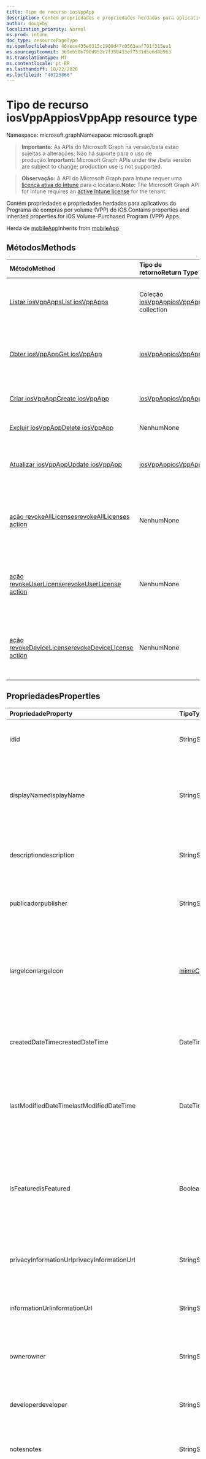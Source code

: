 ```yaml
---
title: Tipo de recurso iosVppApp
description: Contém propriedades e propriedades herdadas para aplicativos do Programa de compras por volume (VPP) do iOS.
author: dougeby
localization_priority: Normal
ms.prod: intune
doc_type: resourcePageType
ms.openlocfilehash: 46aece435e0315c1900d47c0563aaf701f315ea1
ms.sourcegitcommit: 3b9eb50b790d952c7f350433ef7531d5e6d4b963
ms.translationtype: MT
ms.contentlocale: pt-BR
ms.lasthandoff: 10/22/2020
ms.locfileid: "48723066"
---
```

# <a name="iosvppapp-resource-type"></a><span data-ttu-id="9b1a4-103">Tipo de recurso iosVppApp</span><span class="sxs-lookup"><span data-stu-id="9b1a4-103">iosVppApp resource type</span></span>

<span data-ttu-id="9b1a4-104">Namespace: microsoft.graph</span><span class="sxs-lookup"><span data-stu-id="9b1a4-104">Namespace: microsoft.graph</span></span>

> <span data-ttu-id="9b1a4-105">**Importante:** As APIs do Microsoft Graph na versão/beta estão sujeitas a alterações; Não há suporte para o uso de produção.</span><span class="sxs-lookup"><span data-stu-id="9b1a4-105">**Important:** Microsoft Graph APIs under the /beta version are subject to change; production use is not supported.</span></span>

> <span data-ttu-id="9b1a4-106">**Observação:** A API do Microsoft Graph para Intune requer uma [licença ativa do Intune](https://go.microsoft.com/fwlink/?linkid=839381) para o locatário.</span><span class="sxs-lookup"><span data-stu-id="9b1a4-106">**Note:** The Microsoft Graph API for Intune requires an [active Intune license](https://go.microsoft.com/fwlink/?linkid=839381) for the tenant.</span></span>

<span data-ttu-id="9b1a4-107">Contém propriedades e propriedades herdadas para aplicativos do Programa de compras por volume (VPP) do iOS.</span><span class="sxs-lookup"><span data-stu-id="9b1a4-107">Contains properties and inherited properties for iOS Volume-Purchased Program (VPP) Apps.</span></span>


<span data-ttu-id="9b1a4-108">Herda de [mobileApp](../resources/intune-shared-mobileapp.md)</span><span class="sxs-lookup"><span data-stu-id="9b1a4-108">Inherits from [mobileApp](../resources/intune-shared-mobileapp.md)</span></span>

## <a name="methods"></a><span data-ttu-id="9b1a4-109">Métodos</span><span class="sxs-lookup"><span data-stu-id="9b1a4-109">Methods</span></span>
|<span data-ttu-id="9b1a4-110">Método</span><span class="sxs-lookup"><span data-stu-id="9b1a4-110">Method</span></span>|<span data-ttu-id="9b1a4-111">Tipo de retorno</span><span class="sxs-lookup"><span data-stu-id="9b1a4-111">Return Type</span></span>|<span data-ttu-id="9b1a4-112">Descrição</span><span class="sxs-lookup"><span data-stu-id="9b1a4-112">Description</span></span>|
|:---|:---|:---|
|[<span data-ttu-id="9b1a4-113">Listar iosVppApps</span><span class="sxs-lookup"><span data-stu-id="9b1a4-113">List iosVppApps</span></span>](../api/intune-apps-iosvppapp-list.md)|<span data-ttu-id="9b1a4-114">Coleção [iosVppApp](../resources/intune-apps-iosvppapp.md)</span><span class="sxs-lookup"><span data-stu-id="9b1a4-114">[iosVppApp](../resources/intune-apps-iosvppapp.md) collection</span></span>|<span data-ttu-id="9b1a4-115">Lista propriedades e relações dos objetos [iosVppApp](../resources/intune-apps-iosvppapp.md).</span><span class="sxs-lookup"><span data-stu-id="9b1a4-115">List properties and relationships of the [iosVppApp](../resources/intune-apps-iosvppapp.md) objects.</span></span>|
|[<span data-ttu-id="9b1a4-116">Obter iosVppApp</span><span class="sxs-lookup"><span data-stu-id="9b1a4-116">Get iosVppApp</span></span>](../api/intune-apps-iosvppapp-get.md)|[<span data-ttu-id="9b1a4-117">iosVppApp</span><span class="sxs-lookup"><span data-stu-id="9b1a4-117">iosVppApp</span></span>](../resources/intune-apps-iosvppapp.md)|<span data-ttu-id="9b1a4-118">Propriedades de leitura e relações do objeto [iosVppApp](../resources/intune-apps-iosvppapp.md).</span><span class="sxs-lookup"><span data-stu-id="9b1a4-118">Read properties and relationships of the [iosVppApp](../resources/intune-apps-iosvppapp.md) object.</span></span>|
|[<span data-ttu-id="9b1a4-119">Criar iosVppApp</span><span class="sxs-lookup"><span data-stu-id="9b1a4-119">Create iosVppApp</span></span>](../api/intune-apps-iosvppapp-create.md)|[<span data-ttu-id="9b1a4-120">iosVppApp</span><span class="sxs-lookup"><span data-stu-id="9b1a4-120">iosVppApp</span></span>](../resources/intune-apps-iosvppapp.md)|<span data-ttu-id="9b1a4-121">Cria um novo objeto [iosVppApp](../resources/intune-apps-iosvppapp.md).</span><span class="sxs-lookup"><span data-stu-id="9b1a4-121">Create a new [iosVppApp](../resources/intune-apps-iosvppapp.md) object.</span></span>|
|[<span data-ttu-id="9b1a4-122">Excluir iosVppApp</span><span class="sxs-lookup"><span data-stu-id="9b1a4-122">Delete iosVppApp</span></span>](../api/intune-apps-iosvppapp-delete.md)|<span data-ttu-id="9b1a4-123">Nenhum</span><span class="sxs-lookup"><span data-stu-id="9b1a4-123">None</span></span>|<span data-ttu-id="9b1a4-124">Exclui um [iosVppApp](../resources/intune-apps-iosvppapp.md).</span><span class="sxs-lookup"><span data-stu-id="9b1a4-124">Deletes a [iosVppApp](../resources/intune-apps-iosvppapp.md).</span></span>|
|[<span data-ttu-id="9b1a4-125">Atualizar iosVppApp</span><span class="sxs-lookup"><span data-stu-id="9b1a4-125">Update iosVppApp</span></span>](../api/intune-apps-iosvppapp-update.md)|[<span data-ttu-id="9b1a4-126">iosVppApp</span><span class="sxs-lookup"><span data-stu-id="9b1a4-126">iosVppApp</span></span>](../resources/intune-apps-iosvppapp.md)|<span data-ttu-id="9b1a4-127">Atualiza as propriedades de um objeto [iosVppApp](../resources/intune-apps-iosvppapp.md).</span><span class="sxs-lookup"><span data-stu-id="9b1a4-127">Update the properties of a [iosVppApp](../resources/intune-apps-iosvppapp.md) object.</span></span>|
|[<span data-ttu-id="9b1a4-128">ação revokeAllLicenses</span><span class="sxs-lookup"><span data-stu-id="9b1a4-128">revokeAllLicenses action</span></span>](../api/intune-apps-iosvppapp-revokealllicenses.md)|<span data-ttu-id="9b1a4-129">Nenhum</span><span class="sxs-lookup"><span data-stu-id="9b1a4-129">None</span></span>|<span data-ttu-id="9b1a4-130">Revoga todas as licenças VPP do iOS atribuídas para determinado aplicativo.</span><span class="sxs-lookup"><span data-stu-id="9b1a4-130">Revoke all assigned iOS VPP licenses for given app.</span></span>|
|[<span data-ttu-id="9b1a4-131">ação revokeUserLicense</span><span class="sxs-lookup"><span data-stu-id="9b1a4-131">revokeUserLicense action</span></span>](../api/intune-apps-iosvppapp-revokeuserlicense.md)|<span data-ttu-id="9b1a4-132">Nenhum</span><span class="sxs-lookup"><span data-stu-id="9b1a4-132">None</span></span>|<span data-ttu-id="9b1a4-133">Revogar licença de usuário VPP do iOS atribuída para determinado aplicativo.</span><span class="sxs-lookup"><span data-stu-id="9b1a4-133">Revoke assigned iOS VPP user license for given app.</span></span>|
|[<span data-ttu-id="9b1a4-134">ação revokeDeviceLicense</span><span class="sxs-lookup"><span data-stu-id="9b1a4-134">revokeDeviceLicense action</span></span>](../api/intune-apps-iosvppapp-revokedevicelicense.md)|<span data-ttu-id="9b1a4-135">Nenhum</span><span class="sxs-lookup"><span data-stu-id="9b1a4-135">None</span></span>|<span data-ttu-id="9b1a4-136">Revogar licença de dispositivo VPP do iOS atribuída para determinado aplicativo.</span><span class="sxs-lookup"><span data-stu-id="9b1a4-136">Revoke assigned iOS VPP device license for given app.</span></span>|

## <a name="properties"></a><span data-ttu-id="9b1a4-137">Propriedades</span><span class="sxs-lookup"><span data-stu-id="9b1a4-137">Properties</span></span>
|<span data-ttu-id="9b1a4-138">Propriedade</span><span class="sxs-lookup"><span data-stu-id="9b1a4-138">Property</span></span>|<span data-ttu-id="9b1a4-139">Tipo</span><span class="sxs-lookup"><span data-stu-id="9b1a4-139">Type</span></span>|<span data-ttu-id="9b1a4-140">Descrição</span><span class="sxs-lookup"><span data-stu-id="9b1a4-140">Description</span></span>|
|:---|:---|:---|
|<span data-ttu-id="9b1a4-141">id</span><span class="sxs-lookup"><span data-stu-id="9b1a4-141">id</span></span>|<span data-ttu-id="9b1a4-142">String</span><span class="sxs-lookup"><span data-stu-id="9b1a4-142">String</span></span>|<span data-ttu-id="9b1a4-143">Chave da entidade.</span><span class="sxs-lookup"><span data-stu-id="9b1a4-143">Key of the entity.</span></span> <span data-ttu-id="9b1a4-144">Herdado de [mobileApp](../resources/intune-shared-mobileapp.md)</span><span class="sxs-lookup"><span data-stu-id="9b1a4-144">Inherited from [mobileApp](../resources/intune-shared-mobileapp.md)</span></span>|
|<span data-ttu-id="9b1a4-145">displayName</span><span class="sxs-lookup"><span data-stu-id="9b1a4-145">displayName</span></span>|<span data-ttu-id="9b1a4-146">String</span><span class="sxs-lookup"><span data-stu-id="9b1a4-146">String</span></span>|<span data-ttu-id="9b1a4-147">O título do aplicativo importado ou definido pelo administrador.</span><span class="sxs-lookup"><span data-stu-id="9b1a4-147">The admin provided or imported title of the app.</span></span> <span data-ttu-id="9b1a4-148">Herdado de [mobileApp](../resources/intune-shared-mobileapp.md)</span><span class="sxs-lookup"><span data-stu-id="9b1a4-148">Inherited from [mobileApp](../resources/intune-shared-mobileapp.md)</span></span>|
|<span data-ttu-id="9b1a4-149">description</span><span class="sxs-lookup"><span data-stu-id="9b1a4-149">description</span></span>|<span data-ttu-id="9b1a4-150">String</span><span class="sxs-lookup"><span data-stu-id="9b1a4-150">String</span></span>|<span data-ttu-id="9b1a4-151">A descrição do aplicativo.</span><span class="sxs-lookup"><span data-stu-id="9b1a4-151">The description of the app.</span></span> <span data-ttu-id="9b1a4-152">Herdado de [mobileApp](../resources/intune-shared-mobileapp.md)</span><span class="sxs-lookup"><span data-stu-id="9b1a4-152">Inherited from [mobileApp](../resources/intune-shared-mobileapp.md)</span></span>|
|<span data-ttu-id="9b1a4-153">publicador</span><span class="sxs-lookup"><span data-stu-id="9b1a4-153">publisher</span></span>|<span data-ttu-id="9b1a4-154">String</span><span class="sxs-lookup"><span data-stu-id="9b1a4-154">String</span></span>|<span data-ttu-id="9b1a4-155">O publicador do aplicativo.</span><span class="sxs-lookup"><span data-stu-id="9b1a4-155">The publisher of the app.</span></span> <span data-ttu-id="9b1a4-156">Herdado de [mobileApp](../resources/intune-shared-mobileapp.md)</span><span class="sxs-lookup"><span data-stu-id="9b1a4-156">Inherited from [mobileApp](../resources/intune-shared-mobileapp.md)</span></span>|
|<span data-ttu-id="9b1a4-157">largeIcon</span><span class="sxs-lookup"><span data-stu-id="9b1a4-157">largeIcon</span></span>|[<span data-ttu-id="9b1a4-158">mimeContent</span><span class="sxs-lookup"><span data-stu-id="9b1a4-158">mimeContent</span></span>](../resources/intune-shared-mimecontent.md)|<span data-ttu-id="9b1a4-159">O ícone grande, a ser exibido nos detalhes do aplicativo e usado para o carregamento do ícone.</span><span class="sxs-lookup"><span data-stu-id="9b1a4-159">The large icon, to be displayed in the app details and used for upload of the icon.</span></span> <span data-ttu-id="9b1a4-160">Herdado de [mobileApp](../resources/intune-shared-mobileapp.md)</span><span class="sxs-lookup"><span data-stu-id="9b1a4-160">Inherited from [mobileApp](../resources/intune-shared-mobileapp.md)</span></span>|
|<span data-ttu-id="9b1a4-161">createdDateTime</span><span class="sxs-lookup"><span data-stu-id="9b1a4-161">createdDateTime</span></span>|<span data-ttu-id="9b1a4-162">DateTimeOffset</span><span class="sxs-lookup"><span data-stu-id="9b1a4-162">DateTimeOffset</span></span>|<span data-ttu-id="9b1a4-163">A data e a hora da criação do aplicativo.</span><span class="sxs-lookup"><span data-stu-id="9b1a4-163">The date and time the app was created.</span></span> <span data-ttu-id="9b1a4-164">Herdado de [mobileApp](../resources/intune-shared-mobileapp.md)</span><span class="sxs-lookup"><span data-stu-id="9b1a4-164">Inherited from [mobileApp](../resources/intune-shared-mobileapp.md)</span></span>|
|<span data-ttu-id="9b1a4-165">lastModifiedDateTime</span><span class="sxs-lookup"><span data-stu-id="9b1a4-165">lastModifiedDateTime</span></span>|<span data-ttu-id="9b1a4-166">DateTimeOffset</span><span class="sxs-lookup"><span data-stu-id="9b1a4-166">DateTimeOffset</span></span>|<span data-ttu-id="9b1a4-167">A data e a hora que o aplicativo foi modificado pela última vez.</span><span class="sxs-lookup"><span data-stu-id="9b1a4-167">The date and time the app was last modified.</span></span> <span data-ttu-id="9b1a4-168">Herdado de [mobileApp](../resources/intune-shared-mobileapp.md)</span><span class="sxs-lookup"><span data-stu-id="9b1a4-168">Inherited from [mobileApp](../resources/intune-shared-mobileapp.md)</span></span>|
|<span data-ttu-id="9b1a4-169">isFeatured</span><span class="sxs-lookup"><span data-stu-id="9b1a4-169">isFeatured</span></span>|<span data-ttu-id="9b1a4-170">Boolean</span><span class="sxs-lookup"><span data-stu-id="9b1a4-170">Boolean</span></span>|<span data-ttu-id="9b1a4-171">O valor que indica se o aplicativo está marcado como em destaque pelo administrador. Herdado de [mobileApp](../resources/intune-shared-mobileapp.md)</span><span class="sxs-lookup"><span data-stu-id="9b1a4-171">The value indicating whether the app is marked as featured by the admin. Inherited from [mobileApp](../resources/intune-shared-mobileapp.md)</span></span>|
|<span data-ttu-id="9b1a4-172">privacyInformationUrl</span><span class="sxs-lookup"><span data-stu-id="9b1a4-172">privacyInformationUrl</span></span>|<span data-ttu-id="9b1a4-173">String</span><span class="sxs-lookup"><span data-stu-id="9b1a4-173">String</span></span>|<span data-ttu-id="9b1a4-174">A URL da declaração de privacidade.</span><span class="sxs-lookup"><span data-stu-id="9b1a4-174">The privacy statement Url.</span></span> <span data-ttu-id="9b1a4-175">Herdado de [mobileApp](../resources/intune-shared-mobileapp.md)</span><span class="sxs-lookup"><span data-stu-id="9b1a4-175">Inherited from [mobileApp](../resources/intune-shared-mobileapp.md)</span></span>|
|<span data-ttu-id="9b1a4-176">informationUrl</span><span class="sxs-lookup"><span data-stu-id="9b1a4-176">informationUrl</span></span>|<span data-ttu-id="9b1a4-177">String</span><span class="sxs-lookup"><span data-stu-id="9b1a4-177">String</span></span>|<span data-ttu-id="9b1a4-178">A URL de informações adicionais.</span><span class="sxs-lookup"><span data-stu-id="9b1a4-178">The more information Url.</span></span> <span data-ttu-id="9b1a4-179">Herdado de [mobileApp](../resources/intune-shared-mobileapp.md)</span><span class="sxs-lookup"><span data-stu-id="9b1a4-179">Inherited from [mobileApp](../resources/intune-shared-mobileapp.md)</span></span>|
|<span data-ttu-id="9b1a4-180">owner</span><span class="sxs-lookup"><span data-stu-id="9b1a4-180">owner</span></span>|<span data-ttu-id="9b1a4-181">String</span><span class="sxs-lookup"><span data-stu-id="9b1a4-181">String</span></span>|<span data-ttu-id="9b1a4-182">O proprietário do conteúdo.</span><span class="sxs-lookup"><span data-stu-id="9b1a4-182">The owner of the app.</span></span> <span data-ttu-id="9b1a4-183">Herdado de [mobileApp](../resources/intune-shared-mobileapp.md)</span><span class="sxs-lookup"><span data-stu-id="9b1a4-183">Inherited from [mobileApp](../resources/intune-shared-mobileapp.md)</span></span>|
|<span data-ttu-id="9b1a4-184">developer</span><span class="sxs-lookup"><span data-stu-id="9b1a4-184">developer</span></span>|<span data-ttu-id="9b1a4-185">String</span><span class="sxs-lookup"><span data-stu-id="9b1a4-185">String</span></span>|<span data-ttu-id="9b1a4-186">O desenvolvedor do aplicativo.</span><span class="sxs-lookup"><span data-stu-id="9b1a4-186">The developer of the app.</span></span> <span data-ttu-id="9b1a4-187">Herdado de [mobileApp](../resources/intune-shared-mobileapp.md)</span><span class="sxs-lookup"><span data-stu-id="9b1a4-187">Inherited from [mobileApp](../resources/intune-shared-mobileapp.md)</span></span>|
|<span data-ttu-id="9b1a4-188">notes</span><span class="sxs-lookup"><span data-stu-id="9b1a4-188">notes</span></span>|<span data-ttu-id="9b1a4-189">String</span><span class="sxs-lookup"><span data-stu-id="9b1a4-189">String</span></span>|<span data-ttu-id="9b1a4-190">Anotações do aplicativo.</span><span class="sxs-lookup"><span data-stu-id="9b1a4-190">Notes for the app.</span></span> <span data-ttu-id="9b1a4-191">Herdado de [mobileApp](../resources/intune-shared-mobileapp.md)</span><span class="sxs-lookup"><span data-stu-id="9b1a4-191">Inherited from [mobileApp](../resources/intune-shared-mobileapp.md)</span></span>|
|<span data-ttu-id="9b1a4-192">uploadState</span><span class="sxs-lookup"><span data-stu-id="9b1a4-192">uploadState</span></span>|<span data-ttu-id="9b1a4-193">Int32</span><span class="sxs-lookup"><span data-stu-id="9b1a4-193">Int32</span></span>|<span data-ttu-id="9b1a4-194">O estado de upload.</span><span class="sxs-lookup"><span data-stu-id="9b1a4-194">The upload state.</span></span> <span data-ttu-id="9b1a4-195">Os valores possíveis são: 0- `Not Ready` , 1- `Ready` , 2- `Processing` .</span><span class="sxs-lookup"><span data-stu-id="9b1a4-195">Possible values are: 0 - `Not Ready`, 1 - `Ready`, 2 - `Processing`.</span></span> <span data-ttu-id="9b1a4-196">Herdado de [mobileApp](../resources/intune-shared-mobileapp.md)</span><span class="sxs-lookup"><span data-stu-id="9b1a4-196">Inherited from [mobileApp](../resources/intune-shared-mobileapp.md)</span></span>|
|<span data-ttu-id="9b1a4-197">publishingState</span><span class="sxs-lookup"><span data-stu-id="9b1a4-197">publishingState</span></span>|[<span data-ttu-id="9b1a4-198">mobileAppPublishingState</span><span class="sxs-lookup"><span data-stu-id="9b1a4-198">mobileAppPublishingState</span></span>](../resources/intune-apps-mobileapppublishingstate.md)|<span data-ttu-id="9b1a4-199">O estado de publicação do aplicativo.</span><span class="sxs-lookup"><span data-stu-id="9b1a4-199">The publishing state for the app.</span></span> <span data-ttu-id="9b1a4-200">O aplicativo não pode ser assinado, a menos que ele seja publicado.</span><span class="sxs-lookup"><span data-stu-id="9b1a4-200">The app cannot be assigned unless the app is published.</span></span> <span data-ttu-id="9b1a4-201">Herdado de [mobileApp](../resources/intune-shared-mobileapp.md).</span><span class="sxs-lookup"><span data-stu-id="9b1a4-201">Inherited from [mobileApp](../resources/intune-shared-mobileapp.md).</span></span> <span data-ttu-id="9b1a4-202">Os valores possíveis são: `notPublished`, `processing`, `published`.</span><span class="sxs-lookup"><span data-stu-id="9b1a4-202">Possible values are: `notPublished`, `processing`, `published`.</span></span>|
|<span data-ttu-id="9b1a4-203">isAssigned</span><span class="sxs-lookup"><span data-stu-id="9b1a4-203">isAssigned</span></span>|<span data-ttu-id="9b1a4-204">Boolean</span><span class="sxs-lookup"><span data-stu-id="9b1a4-204">Boolean</span></span>|<span data-ttu-id="9b1a4-205">O valor que indica se o aplicativo é atribuído a pelo menos um grupo.</span><span class="sxs-lookup"><span data-stu-id="9b1a4-205">The value indicating whether the app is assigned to at least one group.</span></span> <span data-ttu-id="9b1a4-206">Herdado de [mobileApp](../resources/intune-shared-mobileapp.md)</span><span class="sxs-lookup"><span data-stu-id="9b1a4-206">Inherited from [mobileApp](../resources/intune-shared-mobileapp.md)</span></span>|
|<span data-ttu-id="9b1a4-207">roleScopeTagIds</span><span class="sxs-lookup"><span data-stu-id="9b1a4-207">roleScopeTagIds</span></span>|<span data-ttu-id="9b1a4-208">Coleção de cadeias de caracteres</span><span class="sxs-lookup"><span data-stu-id="9b1a4-208">String collection</span></span>|<span data-ttu-id="9b1a4-209">Lista de IDs de marca de escopo para este aplicativo móvel.</span><span class="sxs-lookup"><span data-stu-id="9b1a4-209">List of scope tag ids for this mobile app.</span></span> <span data-ttu-id="9b1a4-210">Herdado de [mobileApp](../resources/intune-shared-mobileapp.md)</span><span class="sxs-lookup"><span data-stu-id="9b1a4-210">Inherited from [mobileApp](../resources/intune-shared-mobileapp.md)</span></span>|
|<span data-ttu-id="9b1a4-211">dependentAppCount</span><span class="sxs-lookup"><span data-stu-id="9b1a4-211">dependentAppCount</span></span>|<span data-ttu-id="9b1a4-212">Int32</span><span class="sxs-lookup"><span data-stu-id="9b1a4-212">Int32</span></span>|<span data-ttu-id="9b1a4-213">O número total de dependências do aplicativo filho.</span><span class="sxs-lookup"><span data-stu-id="9b1a4-213">The total number of dependencies the child app has.</span></span> <span data-ttu-id="9b1a4-214">Herdado de [mobileApp](../resources/intune-shared-mobileapp.md)</span><span class="sxs-lookup"><span data-stu-id="9b1a4-214">Inherited from [mobileApp](../resources/intune-shared-mobileapp.md)</span></span>|
|<span data-ttu-id="9b1a4-215">supersedingAppCount</span><span class="sxs-lookup"><span data-stu-id="9b1a4-215">supersedingAppCount</span></span>|<span data-ttu-id="9b1a4-216">Int32</span><span class="sxs-lookup"><span data-stu-id="9b1a4-216">Int32</span></span>|<span data-ttu-id="9b1a4-217">O número total de aplicativos que este aplicativo substitui direta ou indiretamente.</span><span class="sxs-lookup"><span data-stu-id="9b1a4-217">The total number of apps this app directly or indirectly supersedes.</span></span> <span data-ttu-id="9b1a4-218">Herdado de [mobileApp](../resources/intune-shared-mobileapp.md)</span><span class="sxs-lookup"><span data-stu-id="9b1a4-218">Inherited from [mobileApp](../resources/intune-shared-mobileapp.md)</span></span>|
|<span data-ttu-id="9b1a4-219">supersededAppCount</span><span class="sxs-lookup"><span data-stu-id="9b1a4-219">supersededAppCount</span></span>|<span data-ttu-id="9b1a4-220">Int32</span><span class="sxs-lookup"><span data-stu-id="9b1a4-220">Int32</span></span>|<span data-ttu-id="9b1a4-221">O número total de aplicativos que este aplicativo está substituindo direta ou indiretamente por.</span><span class="sxs-lookup"><span data-stu-id="9b1a4-221">The total number of apps this app is directly or indirectly superseded by.</span></span> <span data-ttu-id="9b1a4-222">Herdado de [mobileApp](../resources/intune-shared-mobileapp.md)</span><span class="sxs-lookup"><span data-stu-id="9b1a4-222">Inherited from [mobileApp](../resources/intune-shared-mobileapp.md)</span></span>|
|<span data-ttu-id="9b1a4-223">usedLicenseCount</span><span class="sxs-lookup"><span data-stu-id="9b1a4-223">usedLicenseCount</span></span>|<span data-ttu-id="9b1a4-224">Int32</span><span class="sxs-lookup"><span data-stu-id="9b1a4-224">Int32</span></span>|<span data-ttu-id="9b1a4-225">O número de aplicativos VPP em uso.</span><span class="sxs-lookup"><span data-stu-id="9b1a4-225">The number of VPP licenses in use.</span></span>|
|<span data-ttu-id="9b1a4-226">totalLicenseCount</span><span class="sxs-lookup"><span data-stu-id="9b1a4-226">totalLicenseCount</span></span>|<span data-ttu-id="9b1a4-227">Int32</span><span class="sxs-lookup"><span data-stu-id="9b1a4-227">Int32</span></span>|<span data-ttu-id="9b1a4-228">O número total de licenças VPP.</span><span class="sxs-lookup"><span data-stu-id="9b1a4-228">The total number of VPP licenses.</span></span>|
|<span data-ttu-id="9b1a4-229">releaseDateTime</span><span class="sxs-lookup"><span data-stu-id="9b1a4-229">releaseDateTime</span></span>|<span data-ttu-id="9b1a4-230">DateTimeOffset</span><span class="sxs-lookup"><span data-stu-id="9b1a4-230">DateTimeOffset</span></span>|<span data-ttu-id="9b1a4-231">A data e a hora de lançamento do aplicativo VPP.</span><span class="sxs-lookup"><span data-stu-id="9b1a4-231">The VPP application release date and time.</span></span>|
|<span data-ttu-id="9b1a4-232">appStoreUrl</span><span class="sxs-lookup"><span data-stu-id="9b1a4-232">appStoreUrl</span></span>|<span data-ttu-id="9b1a4-233">String</span><span class="sxs-lookup"><span data-stu-id="9b1a4-233">String</span></span>|<span data-ttu-id="9b1a4-234">A URL da loja.</span><span class="sxs-lookup"><span data-stu-id="9b1a4-234">The store URL.</span></span>|
|<span data-ttu-id="9b1a4-235">licensingType</span><span class="sxs-lookup"><span data-stu-id="9b1a4-235">licensingType</span></span>|[<span data-ttu-id="9b1a4-236">vppLicensingType</span><span class="sxs-lookup"><span data-stu-id="9b1a4-236">vppLicensingType</span></span>](../resources/intune-apps-vpplicensingtype.md)|<span data-ttu-id="9b1a4-237">O tipo de licença com suporte.</span><span class="sxs-lookup"><span data-stu-id="9b1a4-237">The supported License Type.</span></span>|
|<span data-ttu-id="9b1a4-238">applicableDeviceType</span><span class="sxs-lookup"><span data-stu-id="9b1a4-238">applicableDeviceType</span></span>|[<span data-ttu-id="9b1a4-239">iosDeviceType</span><span class="sxs-lookup"><span data-stu-id="9b1a4-239">iosDeviceType</span></span>](../resources/intune-apps-iosdevicetype.md)|<span data-ttu-id="9b1a4-240">O tipo de dispositivo iOS aplicável.</span><span class="sxs-lookup"><span data-stu-id="9b1a4-240">The applicable iOS Device Type.</span></span>|
|<span data-ttu-id="9b1a4-241">vppTokenOrganizationName</span><span class="sxs-lookup"><span data-stu-id="9b1a4-241">vppTokenOrganizationName</span></span>|<span data-ttu-id="9b1a4-242">String</span><span class="sxs-lookup"><span data-stu-id="9b1a4-242">String</span></span>|<span data-ttu-id="9b1a4-243">A organização associada ao Token do Programa de Compra por Volume da Apple</span><span class="sxs-lookup"><span data-stu-id="9b1a4-243">The organization associated with the Apple Volume Purchase Program Token</span></span>|
|<span data-ttu-id="9b1a4-244">vppTokenAccountType</span><span class="sxs-lookup"><span data-stu-id="9b1a4-244">vppTokenAccountType</span></span>|[<span data-ttu-id="9b1a4-245">vppTokenAccountType</span><span class="sxs-lookup"><span data-stu-id="9b1a4-245">vppTokenAccountType</span></span>](../resources/intune-shared-vpptokenaccounttype.md)|<span data-ttu-id="9b1a4-246">O tipo de programa de compra por volume ao qual o Token do Programa de Compra por Volume da Apple especificado está associado.</span><span class="sxs-lookup"><span data-stu-id="9b1a4-246">The type of volume purchase program which the given Apple Volume Purchase Program Token is associated with.</span></span> <span data-ttu-id="9b1a4-247">Os valores possíveis são: `business`, `education`.</span><span class="sxs-lookup"><span data-stu-id="9b1a4-247">Possible values are: `business`, `education`.</span></span> <span data-ttu-id="9b1a4-248">Os valores possíveis são: `business`, `education`.</span><span class="sxs-lookup"><span data-stu-id="9b1a4-248">Possible values are: `business`, `education`.</span></span>|
|<span data-ttu-id="9b1a4-249">vppTokenAppleId</span><span class="sxs-lookup"><span data-stu-id="9b1a4-249">vppTokenAppleId</span></span>|<span data-ttu-id="9b1a4-250">String</span><span class="sxs-lookup"><span data-stu-id="9b1a4-250">String</span></span>|<span data-ttu-id="9b1a4-251">O Apple Id associado ao Token do Programa de Compra de Volume da Apple.</span><span class="sxs-lookup"><span data-stu-id="9b1a4-251">The Apple Id associated with the given Apple Volume Purchase Program Token.</span></span>|
|<span data-ttu-id="9b1a4-252">bundleId</span><span class="sxs-lookup"><span data-stu-id="9b1a4-252">bundleId</span></span>|<span data-ttu-id="9b1a4-253">String</span><span class="sxs-lookup"><span data-stu-id="9b1a4-253">String</span></span>|<span data-ttu-id="9b1a4-254">O Nome da Identidade.</span><span class="sxs-lookup"><span data-stu-id="9b1a4-254">The Identity Name.</span></span>|
|<span data-ttu-id="9b1a4-255">vppTokenId</span><span class="sxs-lookup"><span data-stu-id="9b1a4-255">vppTokenId</span></span>|<span data-ttu-id="9b1a4-256">String</span><span class="sxs-lookup"><span data-stu-id="9b1a4-256">String</span></span>|<span data-ttu-id="9b1a4-257">Identificador do token VPP associado a este aplicativo.</span><span class="sxs-lookup"><span data-stu-id="9b1a4-257">Identifier of the VPP token associated with this app.</span></span>|
|<span data-ttu-id="9b1a4-258">revokeLicenseActionResults</span><span class="sxs-lookup"><span data-stu-id="9b1a4-258">revokeLicenseActionResults</span></span>|<span data-ttu-id="9b1a4-259">coleção [iosVppAppRevokeLicensesActionResult](../resources/intune-apps-iosvppapprevokelicensesactionresult.md)</span><span class="sxs-lookup"><span data-stu-id="9b1a4-259">[iosVppAppRevokeLicensesActionResult](../resources/intune-apps-iosvppapprevokelicensesactionresult.md) collection</span></span>|<span data-ttu-id="9b1a4-260">Resultados da revogação de ações de licença neste aplicativo.</span><span class="sxs-lookup"><span data-stu-id="9b1a4-260">Results of revoke license actions on this app.</span></span>|

## <a name="relationships"></a><span data-ttu-id="9b1a4-261">Relações</span><span class="sxs-lookup"><span data-stu-id="9b1a4-261">Relationships</span></span>
|<span data-ttu-id="9b1a4-262">Relação</span><span class="sxs-lookup"><span data-stu-id="9b1a4-262">Relationship</span></span>|<span data-ttu-id="9b1a4-263">Tipo</span><span class="sxs-lookup"><span data-stu-id="9b1a4-263">Type</span></span>|<span data-ttu-id="9b1a4-264">Descrição</span><span class="sxs-lookup"><span data-stu-id="9b1a4-264">Description</span></span>|
|:---|:---|:---|
|<span data-ttu-id="9b1a4-265">categories</span><span class="sxs-lookup"><span data-stu-id="9b1a4-265">categories</span></span>|<span data-ttu-id="9b1a4-266">Coleção [mobileAppCategory](../resources/intune-apps-mobileappcategory.md)</span><span class="sxs-lookup"><span data-stu-id="9b1a4-266">[mobileAppCategory](../resources/intune-apps-mobileappcategory.md) collection</span></span>|<span data-ttu-id="9b1a4-267">A lista de categorias para este aplicativo.</span><span class="sxs-lookup"><span data-stu-id="9b1a4-267">The list of categories for this app.</span></span> <span data-ttu-id="9b1a4-268">Herdado de [mobileApp](../resources/intune-shared-mobileapp.md)</span><span class="sxs-lookup"><span data-stu-id="9b1a4-268">Inherited from [mobileApp](../resources/intune-shared-mobileapp.md)</span></span>|
|<span data-ttu-id="9b1a4-269">assignments</span><span class="sxs-lookup"><span data-stu-id="9b1a4-269">assignments</span></span>|<span data-ttu-id="9b1a4-270">Coleção [mobileAppAssignment](../resources/intune-apps-mobileappassignment.md)</span><span class="sxs-lookup"><span data-stu-id="9b1a4-270">[mobileAppAssignment](../resources/intune-apps-mobileappassignment.md) collection</span></span>|<span data-ttu-id="9b1a4-271">A lista de atribuições de grupo para esse aplicativo móvel.</span><span class="sxs-lookup"><span data-stu-id="9b1a4-271">The list of group assignments for this mobile app.</span></span> <span data-ttu-id="9b1a4-272">Herdado de [mobileApp](../resources/intune-shared-mobileapp.md)</span><span class="sxs-lookup"><span data-stu-id="9b1a4-272">Inherited from [mobileApp](../resources/intune-shared-mobileapp.md)</span></span>|
|<span data-ttu-id="9b1a4-273">installSummary</span><span class="sxs-lookup"><span data-stu-id="9b1a4-273">installSummary</span></span>|[<span data-ttu-id="9b1a4-274">mobileAppInstallSummary</span><span class="sxs-lookup"><span data-stu-id="9b1a4-274">mobileAppInstallSummary</span></span>](../resources/intune-apps-mobileappinstallsummary.md)|<span data-ttu-id="9b1a4-275">Resumo de instalação do aplicativo móvel.</span><span class="sxs-lookup"><span data-stu-id="9b1a4-275">Mobile App Install Summary.</span></span> <span data-ttu-id="9b1a4-276">Herdado de [mobileApp](../resources/intune-shared-mobileapp.md)</span><span class="sxs-lookup"><span data-stu-id="9b1a4-276">Inherited from [mobileApp](../resources/intune-shared-mobileapp.md)</span></span>|
|<span data-ttu-id="9b1a4-277">deviceStatuses</span><span class="sxs-lookup"><span data-stu-id="9b1a4-277">deviceStatuses</span></span>|<span data-ttu-id="9b1a4-278">coleção [mobileAppInstallStatus](../resources/intune-apps-mobileappinstallstatus.md)</span><span class="sxs-lookup"><span data-stu-id="9b1a4-278">[mobileAppInstallStatus](../resources/intune-apps-mobileappinstallstatus.md) collection</span></span>|<span data-ttu-id="9b1a4-279">A lista de Estados de instalação para este aplicativo móvel.</span><span class="sxs-lookup"><span data-stu-id="9b1a4-279">The list of installation states for this mobile app.</span></span> <span data-ttu-id="9b1a4-280">Herdado de [mobileApp](../resources/intune-shared-mobileapp.md)</span><span class="sxs-lookup"><span data-stu-id="9b1a4-280">Inherited from [mobileApp](../resources/intune-shared-mobileapp.md)</span></span>|
|<span data-ttu-id="9b1a4-281">userStatuses</span><span class="sxs-lookup"><span data-stu-id="9b1a4-281">userStatuses</span></span>|<span data-ttu-id="9b1a4-282">coleção [userAppInstallStatus](../resources/intune-apps-userappinstallstatus.md)</span><span class="sxs-lookup"><span data-stu-id="9b1a4-282">[userAppInstallStatus](../resources/intune-apps-userappinstallstatus.md) collection</span></span>|<span data-ttu-id="9b1a4-283">A lista de Estados de instalação para este aplicativo móvel.</span><span class="sxs-lookup"><span data-stu-id="9b1a4-283">The list of installation states for this mobile app.</span></span> <span data-ttu-id="9b1a4-284">Herdado de [mobileApp](../resources/intune-shared-mobileapp.md)</span><span class="sxs-lookup"><span data-stu-id="9b1a4-284">Inherited from [mobileApp](../resources/intune-shared-mobileapp.md)</span></span>|
|<span data-ttu-id="9b1a4-285">relações</span><span class="sxs-lookup"><span data-stu-id="9b1a4-285">relationships</span></span>|<span data-ttu-id="9b1a4-286">coleção [mobileAppRelationship](../resources/intune-apps-mobileapprelationship.md)</span><span class="sxs-lookup"><span data-stu-id="9b1a4-286">[mobileAppRelationship](../resources/intune-apps-mobileapprelationship.md) collection</span></span>|<span data-ttu-id="9b1a4-287">O conjunto de relações diretas para este aplicativo.</span><span class="sxs-lookup"><span data-stu-id="9b1a4-287">The set of direct relationships for this app.</span></span> <span data-ttu-id="9b1a4-288">Herdado de [mobileApp](../resources/intune-shared-mobileapp.md)</span><span class="sxs-lookup"><span data-stu-id="9b1a4-288">Inherited from [mobileApp](../resources/intune-shared-mobileapp.md)</span></span>|
|<span data-ttu-id="9b1a4-289">assignedLicenses</span><span class="sxs-lookup"><span data-stu-id="9b1a4-289">assignedLicenses</span></span>|<span data-ttu-id="9b1a4-290">coleção [iosVppAppAssignedLicense](../resources/intune-apps-iosvppappassignedlicense.md)</span><span class="sxs-lookup"><span data-stu-id="9b1a4-290">[iosVppAppAssignedLicense](../resources/intune-apps-iosvppappassignedlicense.md) collection</span></span>|<span data-ttu-id="9b1a4-291">As licenças atribuídas a este aplicativo.</span><span class="sxs-lookup"><span data-stu-id="9b1a4-291">The licenses assigned to this app.</span></span>|

## <a name="json-representation"></a><span data-ttu-id="9b1a4-292">Representação JSON</span><span class="sxs-lookup"><span data-stu-id="9b1a4-292">JSON Representation</span></span>
<span data-ttu-id="9b1a4-293">Veja a seguir uma representação JSON do recurso.</span><span class="sxs-lookup"><span data-stu-id="9b1a4-293">Here is a JSON representation of the resource.</span></span>
<!-- {
  "blockType": "resource",
  "keyProperty": "id",
  "@odata.type": "microsoft.graph.iosVppApp"
}
-->
``` json
{
  "@odata.type": "#microsoft.graph.iosVppApp",
  "id": "String (identifier)",
  "displayName": "String",
  "description": "String",
  "publisher": "String",
  "largeIcon": {
    "@odata.type": "microsoft.graph.mimeContent",
    "type": "String",
    "value": "binary"
  },
  "createdDateTime": "String (timestamp)",
  "lastModifiedDateTime": "String (timestamp)",
  "isFeatured": true,
  "privacyInformationUrl": "String",
  "informationUrl": "String",
  "owner": "String",
  "developer": "String",
  "notes": "String",
  "uploadState": 1024,
  "publishingState": "String",
  "isAssigned": true,
  "roleScopeTagIds": [
    "String"
  ],
  "dependentAppCount": 1024,
  "supersedingAppCount": 1024,
  "supersededAppCount": 1024,
  "usedLicenseCount": 1024,
  "totalLicenseCount": 1024,
  "releaseDateTime": "String (timestamp)",
  "appStoreUrl": "String",
  "licensingType": {
    "@odata.type": "microsoft.graph.vppLicensingType",
    "supportUserLicensing": true,
    "supportDeviceLicensing": true,
    "supportsUserLicensing": true,
    "supportsDeviceLicensing": true
  },
  "applicableDeviceType": {
    "@odata.type": "microsoft.graph.iosDeviceType",
    "iPad": true,
    "iPhoneAndIPod": true
  },
  "vppTokenOrganizationName": "String",
  "vppTokenAccountType": "String",
  "vppTokenAppleId": "String",
  "bundleId": "String",
  "vppTokenId": "String",
  "revokeLicenseActionResults": [
    {
      "@odata.type": "microsoft.graph.iosVppAppRevokeLicensesActionResult",
      "userId": "String",
      "managedDeviceId": "String",
      "totalLicensesCount": 1024,
      "failedLicensesCount": 1024,
      "actionFailureReason": "String",
      "actionName": "String",
      "actionState": "String",
      "startDateTime": "String (timestamp)",
      "lastUpdatedDateTime": "String (timestamp)"
    }
  ]
}
```





